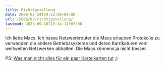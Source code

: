 ```yaml
---
title: Richtigstellung
date: 2006-02-24T19:22:05+00:00
url: /2006/02/richtigstellung/
lastmod: 2023-09-10T19:14:12+07:00
---
```

Ich liebe Macs. Ich hasse Netzwerkrouter die Macs erlauben Protokolle zu verwenden die andere Betriebssysteme und deren Karrikaturen vom weltweiten Netzwerken abhalten. Die Macs könnens ja nicht besser.

PS: [Was man nicht alles für ein paar Karteikarten tut][1] ;)

 [1]: http://die.schreibbloga.de/weblog/658/total-neue-neuigkeiten#c000664

